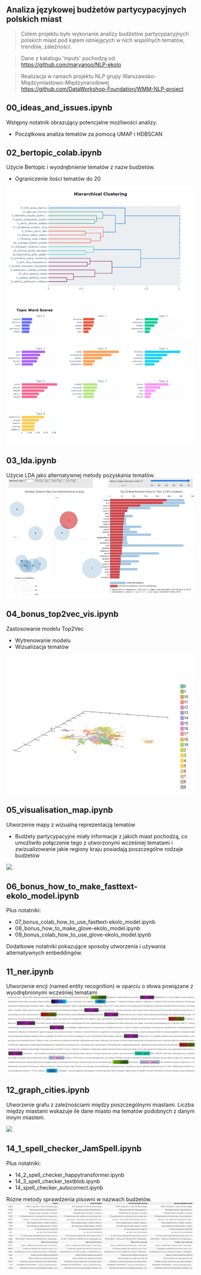 ## Analiza językowej budżetów partycypacyjnych polskich miast
> Celem projektu było wykonanie analizy budżetów partycypacyjnych polskich miast pod kątem istniejących w nich wspólnych tematów, trendów, zależności.

> Dane z katalogu 'inputs' pochodzą od: https://github.com/maryanoo/NLP-ekolo

> Realizacja w ramach projektu NLP grupy Warszawsko-Międzymiastowo-Międzynarodowej
https://github.com/DataWorkshop-Foundation/WMM-NLP-project

## 00_ideas_and_issues.ipynb
Wstępny notatnik obrazujący potencjalne możliwości analizy.
* Początkowa analiza tematów za pomocą UMAP i HDBSCAN

## 02_bertopic_colab.ipynb
Użycie Bertopic i wyodrębnienie tematów z nazw budżetów. 
* Ograniczenie ilości tematów do 20
<img src="images/clustering.png">
<img src="images/word_scores.png">

## 03_lda.ipynb
Użycie LDA jako alternatywnej metody pozyskania tematów.
<img src="images/lda.png">

## 04_bonus_top2vec_vis.ipynb
Zastosowanie modelu Top2Vec
* Wytrenowanie modelu
* Wizualizacja tematów
<img src="images/Animation2.webp">

## 05_visualisation_map.ipynb
Utworzenie mapy z wizualną reprezentacją tematów
* Budżety partycypacyjne miały informacje z jakich miast pochodzą, co umożliwiło połączenie tego z utworzonymi wcześniej tematami i zwizualizowanie jakie regiony kraju posiadają poszczególne rodzaje budżetów
<img src="images/Animation.webp">

## 06_bonus_how_to_make_fasttext-ekolo_model.ipynb
Plus notatniki:
* 07_bonus_colab_how_to_use_fasttext-ekolo_model.ipynb
* 08_bonus_how_to_make_glove-ekolo_model.ipynb
* 09_bonus_colab_how_to_use_glove-ekolo_model.ipynb

Dodatkowe notatniki pokazujące sposoby utworzenia i używania alternatywnych embeddingów.

## 11_ner.ipynb
Utworzenie encji (named entity recognition) w oparciu o słowa powiązane z wyodrębnionymi wcześniej tematami
<img src="images/ner.png">

## 12_graph_cities.ipynb
Utworzenie grafu z zależnościami między poszczególnymi miastami. Liczba między miastami wskazuje ile dane miasto ma tematów podobnych z danym innym miastem.
  
<img src="images/graph.webp">

## 14_1_spell_checker_JamSpell.ipynb
Plus notatniki:
* 14_2_spell_checker_happytransformer.ipynb
* 14_3_spell_checker_textblob.ipynb
* 14_spell_checker_autocorrect.ipynb

Różne metody sprawdzenia pisowni w nazwach budżetów.
<img src="images/spell.png">
